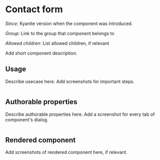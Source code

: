 <!--
    Keep to the rules:
    -
    Keep the images under _images.
    If you mention an existing element - make a link to its article.
    If you mention an existing element with no article - make a TODO.
    Fix any missing references found throughout your work
    -
    Remove this comment from the resulting page.
-->

# Contact form

[//]: # (TODO write an article for kyanite/common/components/contactform )

_Since_: Kyanite version when the component was introduced.

_Group_: Link to the group that component belongs to

_Allowed children_: List allowed children, if relevant

Add short component description.

## Usage

Describe usecase here. Add screenshots for important steps.

<p align="center" width="100%">
    <img class="image--with-border" src="./_images/websight-screenshot.png" alt="">
</p>

## Authorable properties

Describe authorable properties here. Add a screenshot for every tab of component's dialog.

<p align="center" width="100%">
    <img class="image--with-border" src="./_images/dialog-tab-screenshot.png" alt="">
</p>

## Rendered component

Add screenshots of rendered component here, if relevant.

<p align="center" width="100%">
    <img class="image--with-border" src="./_images/component-rendered.png" alt="">
</p>

